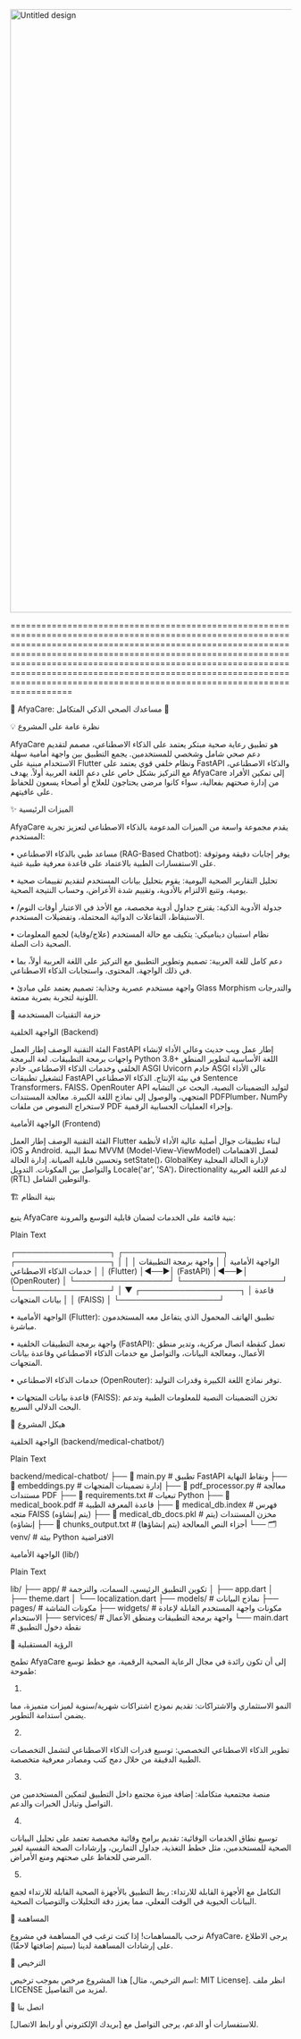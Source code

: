<img width="1920" height="1080" alt="Untitled design" src="https://github.com/user-attachments/assets/75c2ec02-2996-472f-b44a-b7b481754843" />



======================================================================================================================================================================================================================================================================================================================================================================================================

🌟 AfyaCare: مساعدك الصحي الذكي المتكامل 🌟

💡 نظرة عامة على المشروع

AfyaCare هو تطبيق رعاية صحية مبتكر يعتمد على الذكاء الاصطناعي، مصمم لتقديم دعم صحي شامل وشخصي للمستخدمين. يجمع التطبيق بين واجهة أمامية سهلة الاستخدام مبنية على Flutter ونظام خلفي قوي يعتمد على FastAPI والذكاء الاصطناعي، مع التركيز بشكل خاص على دعم اللغة العربية أولاً. يهدف AfyaCare إلى تمكين الأفراد من إدارة صحتهم بفعالية، سواء كانوا مرضى يحتاجون للعلاج أو أصحاء يسعون للحفاظ على عافيتهم.

✨ الميزات الرئيسية

AfyaCare يقدم مجموعة واسعة من الميزات المدعومة بالذكاء الاصطناعي لتعزيز تجربة المستخدم:

•
مساعد طبي بالذكاء الاصطناعي (RAG-Based Chatbot): يوفر إجابات دقيقة وموثوقة على الاستفسارات الطبية بالاعتماد على قاعدة معرفية طبية غنية.

•
تحليل التقارير الصحية اليومية: يقوم بتحليل بيانات المستخدم لتقديم تقييمات صحية يومية، وتتبع الالتزام بالأدوية، وتقييم شدة الأعراض، وحساب النتيجة الصحية.

•
جدولة الأدوية الذكية: يقترح جداول أدوية مخصصة، مع الأخذ في الاعتبار أوقات النوم/الاستيقاظ، التفاعلات الدوائية المحتملة، وتفضيلات المستخدم.

•
نظام استبيان ديناميكي: يتكيف مع حالة المستخدم (علاج/وقاية) لجمع المعلومات الصحية ذات الصلة.

•
دعم كامل للغة العربية: تصميم وتطوير التطبيق مع التركيز على اللغة العربية أولاً، بما في ذلك الواجهة، المحتوى، واستجابات الذكاء الاصطناعي.

•
واجهة مستخدم عصرية وجذابة: تصميم يعتمد على مبادئ Glass Morphism والتدرجات اللونية لتجربة بصرية ممتعة.

🚀 حزمة التقنيات المستخدمة

الواجهة الخلفية (Backend)

الفئة
التقنية
الوصف
إطار العمل
FastAPI
إطار عمل ويب حديث وعالي الأداء لإنشاء واجهات برمجة التطبيقات.
لغة البرمجة
Python 3.8+
اللغة الأساسية لتطوير المنطق الخلفي وخدمات الذكاء الاصطناعي.
خادم ASGI
Uvicorn
خادم ASGI عالي الأداء لتشغيل تطبيقات FastAPI في بيئة الإنتاج.
الذكاء الاصطناعي
Sentence Transformers، FAISS، OpenRouter API
لتوليد التضمينات النصية، البحث عن التشابه المتجهي، والوصول إلى نماذج اللغة الكبيرة.
معالجة المستندات
PDFPlumber، NumPy
لاستخراج النصوص من ملفات PDF وإجراء العمليات الحسابية الرقمية.


الواجهة الأمامية (Frontend)

الفئة
التقنية
الوصف
إطار العمل
Flutter
لبناء تطبيقات جوال أصلية عالية الأداء لأنظمة iOS و Android.
نمط البنية
MVVM (Model-View-ViewModel)
لفصل الاهتمامات وتحسين قابلية الصيانة.
إدارة الحالة
setState()، GlobalKey
لإدارة الحالة المحلية والتواصل بين المكونات.
التدويل
Locale('ar', 'SA')، Directionality
لدعم اللغة العربية (RTL) والتوطين الشامل.


🏗️ بنية النظام

يتبع AfyaCare بنية قائمة على الخدمات لضمان قابلية التوسع والمرونة:

Plain Text


┌─────────────────┐    ┌──────────────────┐    ┌─────────────────┐
│   الواجهة الأمامية  │    │   واجهة برمجة التطبيقات  │    │   خدمات الذكاء الاصطناعي  │
│  (Flutter)      │◄──►│  (FastAPI)       │◄──►│  (OpenRouter)   │
└─────────────────┘    └──────────────────┘    └─────────────────┘
                              │
                              ▼
                     ┌──────────────────┐
                     │  قاعدة بيانات المتجهات │
                     │    (FAISS)       │
                     └──────────────────┘


•
الواجهة الأمامية (Flutter): تطبيق الهاتف المحمول الذي يتفاعل معه المستخدمون مباشرة.

•
واجهة برمجة التطبيقات الخلفية (FastAPI): تعمل كنقطة اتصال مركزية، وتدير منطق الأعمال، ومعالجة البيانات، والتواصل مع خدمات الذكاء الاصطناعي وقاعدة بيانات المتجهات.

•
خدمات الذكاء الاصطناعي (OpenRouter): توفر نماذج اللغة الكبيرة وقدرات التوليد.

•
قاعدة بيانات المتجهات (FAISS): تخزن التضمينات النصية للمعلومات الطبية وتدعم البحث الدلالي السريع.

📁 هيكل المشروع

الواجهة الخلفية (backend/medical-chatbot/)

Plain Text


backend/medical-chatbot/
├── 📄 main.py                 # تطبيق FastAPI ونقاط النهاية
├── 📄 embeddings.py           # إدارة تضمينات المتجهات
├── 📄 pdf_processor.py        # معالجة مستندات PDF
├── 📄 requirements.txt        # تبعيات Python
├── 📄 medical_book.pdf        # قاعدة المعرفة الطبية
├── 📄 medical_db.index        # فهرس متجه FAISS (يتم إنشاؤه)
├── 📄 medical_db_docs.pkl     # مخزن المستندات (يتم إنشاؤه)
├── 📄 chunks_output.txt       # أجزاء النص المعالجة (يتم إنشاؤها)
└── 🗂️  venv/                  # بيئة Python الافتراضية


الواجهة الأمامية (lib/)

Plain Text


lib/
├── app/                      # تكوين التطبيق الرئيسي، السمات، والترجمة
│   ├── app.dart
│   ├── theme.dart
│   └── localization.dart
├── models/                   # نماذج البيانات
├── pages/                    # مكونات الشاشة
├── widgets/                  # مكونات واجهة المستخدم القابلة لإعادة الاستخدام
├── services/                 # واجهة برمجة التطبيقات ومنطق الأعمال
└── main.dart                 # نقطة دخول التطبيق


🔮 الرؤية المستقبلية

تطمح AfyaCare إلى أن تكون رائدة في مجال الرعاية الصحية الرقمية، مع خطط توسع طموحة:

1.
النمو الاستثماري والاشتراكات: تقديم نموذج اشتراكات شهرية/سنوية لميزات متميزة، مما يضمن استدامة التطوير.

2.
تطوير الذكاء الاصطناعي التخصصي: توسيع قدرات الذكاء الاصطناعي لتشمل التخصصات الطبية الدقيقة من خلال دمج كتب ومصادر معرفية متخصصة.

3.
منصة مجتمعية متكاملة: إضافة ميزة مجتمع داخل التطبيق لتمكين المستخدمين من التواصل وتبادل الخبرات والدعم.

4.
توسيع نطاق الخدمات الوقائية: تقديم برامج وقائية مخصصة تعتمد على تحليل البيانات الصحية للمستخدمين، مثل خطط التغذية، جداول التمارين، وإرشادات الصحة النفسية لغير المرضى للحفاظ على صحتهم ومنع الأمراض.

5.
التكامل مع الأجهزة القابلة للارتداء: ربط التطبيق بالأجهزة الصحية القابلة للارتداء لجمع البيانات الحيوية في الوقت الفعلي، مما يعزز دقة التحليلات والتوصيات الصحية.

🤝 المساهمة

نرحب بالمساهمات! إذا كنت ترغب في المساهمة في مشروع AfyaCare، يرجى الاطلاع على إرشادات المساهمة لدينا (سيتم إضافتها لاحقًا).

📄 الترخيص

هذا المشروع مرخص بموجب ترخيص [اسم الترخيص، مثال: MIT License]. انظر ملف LICENSE لمزيد من التفاصيل.

📧 اتصل بنا

للاستفسارات أو الدعم، يرجى التواصل مع [بريدك الإلكتروني أو رابط الاتصال].





